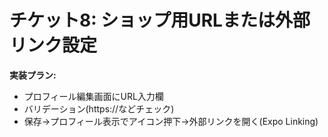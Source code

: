 # チケット8: ショップ用URLまたは外部リンク設定

**実装プラン:**
- プロフィール編集画面にURL入力欄
- バリデーション(https://などチェック)
- 保存→プロフィール表示でアイコン押下→外部リンクを開く(Expo Linking)